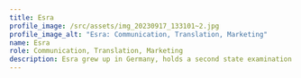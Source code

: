 ```yaml
---
title: Esra
profile_image: /src/assets/img_20230917_133101~2.jpg
profile_image_alt: "Esra: Communication, Translation, Marketing"
name: Esra
role: Communication, Translation, Marketing
description: Esra grew up in Germany, holds a second state examination in music and Spanish, worked as a teacher in Germany, and as a translator and DaF (German as a Foreign Language) teacher in Colombia. She is responsible for editing texts and translations, as well as public relations for Viva la Selva, especially in the German-speaking region. Her curiosity about South America led her to Colombia. She loves the mountains—especially in the morning mist—green nature, and climbing.
---
```

